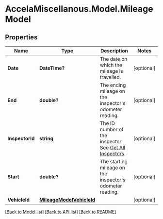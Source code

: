 # AccelaMiscellanous.Model.MileageModel
## Properties

Name | Type | Description | Notes
------------ | ------------- | ------------- | -------------
**Date** | **DateTime?** | The date on which the mileage is travelled. | [optional] 
**End** | **double?** | The ending mileage on the inspector&#39;s odometer reading. | [optional] 
**InspectorId** | **string** | The ID number of the inspector. See [Get All Inspectors](./api-inspections.html#operation/v4.get.inspectors). | [optional] 
**Start** | **double?** | The starting mileage on the inspector&#39;s odometer reading. | [optional] 
**VehicleId** | [**MileageModelVehicleId**](MileageModelVehicleId.md) |  | [optional] 

[[Back to Model list]](../README.md#documentation-for-models) [[Back to API list]](../README.md#documentation-for-api-endpoints) [[Back to README]](../README.md)

